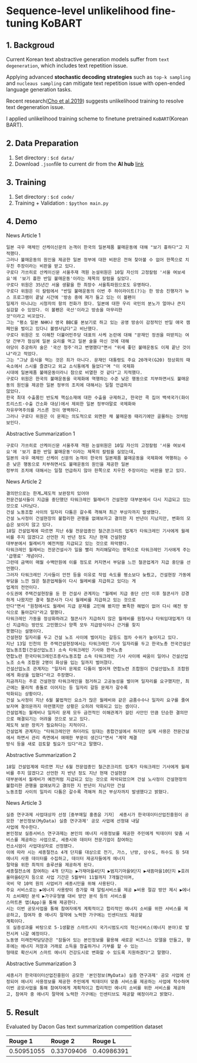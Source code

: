 # Sequence-level unlikelihood fine-tuning KoBART

## 1. Backgroud
Current Korean text abstractive generation models suffer from ```text degeneration```, which includes text repetition issue.

Applying advanced <b>stochastic decoding strategies</b> such as ```top-k sampling``` and ```nucleaus sampling``` can mitigate text repetition issue with open-ended language generation tasks. 

Recent research([Cho et al.2019](https://github.com/facebookresearch/unlikelihood_training)) suggests unlikelihood training to resolve text degeneration issue.

I applied unlikelihood training scheme to finetune pretrained ```KoBART```(Korean BART).

## 2. Data Preparation

1. Set directory : ```$cd data/```
2. Download ```.json```file to current dir from the <b>AI hub</b> [link](https://aihub.or.kr/aidata/8054)

## 3. Training

1. Set directory : ```$cd code/```
2. Training + Validation : ```$python main.py```

## 4. Demo
News Article 1
```
일본 극우 매체인 산케이신문의 논객이 한국의 일본제품 불매운동에 대해 "보기 흉하다"고 지적했다.
그러나 불매운동의 원인을 제공한 일본 정부에 대한 비판은 전혀 찾아볼 수 없어 한쪽으로 치우친 주장이라는 비판을 받고 있다.
구로다 가쓰히로 산케이신문 서울주재 객원 논설위원은 10일 자신의 고정칼럼 '서울 여보세요'에 '보기 흉한 반일 불매운동'이라는 제목의 칼럼을 실었다.
구로다 위원은 35년간 서울 생활을 한 최장수 서울특파원으로도 유명하다.
구로다 위원은 이 칼럼에서 "반일 불매운동의 이번 주 하이라이트(?)는 한 방송 진행자가 뉴스 프로그램이 끝날 시간에 '방송 중에 제가 들고 있는 이 볼펜이 
일제가 아니냐는 시청자의 항의 전화가 왔다. 일본에 대한 우리 국민의 분노가 얼마나 큰지 실감할 수 있었다. 이 볼펜은 국산'이라고 방송을 마무리한 
것"이라고 비꼬았다.
그는 "평소 일본 NHK나 영국 BBC를 본보기로 하고 있는 공영 방송이 감정적인 반일 애국 캠페인을 벌이고 있다니 볼썽사납다"고 비난했다.
구로다 위원은 또 이해찬 더불어민주당 대표의 사케 논란에 대해 "문재인 정권을 떠받치는 여당 간부가 점심에 일본 요리를 먹고 일본 술을 마신 것에 대해 
야당이 추궁하자 술은 '국산 청주'라고 변명했다"면서 "위세 좋던 불매운동도 이제 끝난 것이냐"라고 적었다.
그는 "그냥 음식을 먹는 것은 죄가 아니다. 문재인 대통령도 주요 20개국(G20) 정상회의 때 숙소에서 스시를 즐겼다고 외교 소식통에게 들었다"며 "이 국제화 
시대에 일본제품 불매운동이라니 참으로 비열한 것 같다"고 지적했다.
구로다 위원은 한국의 불매운동을 국제화에 역행하는 수준 낮은 행동으로 치부하면서도 불매운동의 원인을 제공한 일본 정부의 조치에 대해서는 일절 언급하지 
않았다.
한국 최대 수출품인 반도체 핵심소재에 대한 수출을 규제하고, 한국만 콕 집어 백색국가(화이트리스트·수출 간소화 대상)에서 제외한 일본 정부야말로 국제화와 
자유무역주의를 거스른 것이 명백하다.
그러나 구로다 위원은 이 문제는 의도적으로 외면한 채 불매운동 때리기에만 골몰하는 것처럼 보인다.
```

Abstractive Summarization 1
```
구로다 가쓰히로 산케이신문 서울주재 객원 논설위원은 10일 자신의 고정칼럼 '서울 여보세요'에 '보기 흉한 반일 불매운동'이라는 제목의 칼럼을 실었는데, 
일본의 극우 매체인 산케이 신문의 논객이 한국의 일본제품 불매운동을 국제화에 역행하는 수준 낮은 행동으로 치부하면서도 불매운동의 원인을 제공한 일본 
정부의 조치에 대해서는 일절 언급하지 않아 한쪽으로 치우친 주장이라는 비판을 받고 있다.
```

News Article 2
```
결의만으로는 한계…제도적 보완장치 있어야
전문건설사들이 지급을 중단했던 타워크레인 월례비가 건설현장 대부분에서 다시 지급되고 있는 것으로 나타났다.
건설 노동조합 사이의 일자리 다툼은 갈수록 격해져 최근 부상자까지 발생했다.
건설 노사정이 건설현장의 불합리한 관행을 없애보자고 결의한 지 반년이 지났지만, 변화의 모습은 보이지 않고 있다.
18일 건설업계에 따르면 지난 6월 전문업종인 철근콘크리트 업계가 타워크레인 기사에게 월례비를 주지 않겠다고 선언한 지 반년 정도 지난 현재 건설현장 
대부분에서 월례비가 예전처럼 지급되고 있는 것으로 파악됐다.
타워크레인 월례비는 전문건설사가 일을 빨리 처리해달라는 명목으로 타워크레인 기사에게 주는 '급행료' 개념이다.
그런데 금액이 매월 수백만원에 이를 정도로 커지면서 부담을 느낀 철콘업계가 지급 중단을 선언했다.
그러자 타워크레인 기사들이 안전 등을 이유로 작업 속도를 평소보다 늦췄고, 건설현장 가동에 부담을 느낀 많은 철콘업체들이 다시 월례비를 지급하고 있다는 게 
업계의 전언이다.
수도권에 주택건설현장을 둔 한 건설사 관계자는 "월례비 지급 중단 선언 이후 철콘사가 강경하게 나왔지만 결국 철콘사가 다시 월례비를 지급하고 있는 것으로 
안다"면서 "원청에서도 월례비 지급 문제를 고민해 봤지만 뾰족한 해법이 없어 다시 예전 방식으로 돌아갔다"라고 말했다.
타워크레인 가동을 정상화하려고 철콘사가 지급하지 않은 월례비를 원청사나 타워임대업계가 대신 지급하는 방안도 고민했으나 양쪽 모두 지급방식이나 근거를 찾지 
못했다는 설명이다.
건설현장 일자리를 두고 건설 노조 사이에 벌어지는 갈등도 점차 수위가 높아지고 있다.
지난 13일 인천의 한 주택건설현장에서는 타워크레인 기사 일자리를 두고 한국노총 전국건설산업노동조합(건설산업노조) 소속 타워크레인 기사와 한국노총 
연합노련 한국타워크레인조종사노동조합 소속 타워크레인 기사 사이에 싸움이 일어나 건설산업노조 소속 조합원 2명이 화상을 입는 일까지 벌어졌다.
건설산업노조 관계자는 "일자리 문제로 다툼이 벌어져 연합노련 조합원이 건설산업노조 조합원에게 화상을 입혔다"라고 주장했다.
지금까지는 주로 건설현장 타워크레인을 점거하고 고공농성을 벌이며 일자리를 요구했지만, 최근에는 물리적 충돌로 이어지는 등 일자리 갈등 문제가 갈수록 
악화되는 상황이다.
건설 노사정이 지난 6월 불법적인 요소가 많은 월례비와 같은 금품수수나 일자리 요구를 줄여보자며 결의문까지 마련했지만 상황은 오히려 악화되고 있는 셈이다.
건설업계는 월례비나 일자리 문제 모두 금전적인 이해관계가 걸린 사안인 만큼 단순한 결의만으로 해결되기는 어려울 것으로 보고 있다.
제도적 보완 장치가 필요하다는 지적이다.
건설업계 관계자는 "타워크레인만 하더라도 임대는 종합건설에서 하지만 실제 사용은 전문건설에서 하면서 관리 측면에서 애매한 부문이 생긴다"면서 "계약 체결 
방식 등을 새로 검토할 필요가 있다"라고 말했다.
```

Abstractive Summarization 2
```
18일 건설업계에 따르면 지난 6월 전문업종인 철근콘크리트 업계가 타워크레인 기사에게 월례비를 주지 않겠다고 선언한 지 반년 정도 지난 현재 건설현장 
대부분에서 월례비가 예전처럼 지급되고 있는 것으로 파악되었으며 건설 노사정이 건설현장의 불합리한 관행을 없애보자고 결의한 지 반년이 지났지만 건설 
노동조합 사이의 일자리 다툼은 갈수록 격해져 최근 부상자까지 발생했다고 밝혔다.
```

News Article 3
```
실증 연구과제 사업대상자 선정［중부매일 홍종윤 기자］ 세종시가 한국데이터산업진흥원이 공모한 '본인정보(MyData) 실증 연구과제' 공모 사업에 선정돼 내달 
사업에 착수한다.
본인정보 실증서비스 연구과제는 본인의 에너지 사용정보를 제공한 주민에게 빅데이터 맞춤 서비스를 제공하는 사업으로, 세종시와 데이터 전문기업이 참여하는 
컨소시엄이 사업대상자로 선정됐다.
이에 따라 시는 세종절전소 4개 단지를 대상으로 전기, 가스, 난방, 상수도, 하수도 등 5대 에너지 사용 데이터를 수집하고, 데이터 제공자들에게 에너지 
절약을 위한 최적의 솔루션을 제공하게 된다.
세종절전소에 참여하는 4개 단지는 ▶가재마을4단지 ▶범지기마을9단지 ▶새뜸마을10단지 ▶호려울마을6단지 등으로 사업 기간은 5월부터 11월까지 7개월간이며, 
국비 약 10억 원의 사업비가 세종시민을 위해 사용된다.
주요 서비스로는 ▶에너지 사용량이 증가할 때 알림서비스를 제공 ▶비용 절감 방안 제시 ▶에너지 소비패턴 분석 ▶가구유형별 대비 방안 분석 등의 서비스를 
스마트폰 앱(App)을 통해 제공한다.
시는 이번 공모사업을 통해 참여자에게 계획적이고 합리적인 에너지 소비를 위한 서비스를 제공하고, 참여자 중 에너지 절약에 노력한 가구에는 인센티브도 제공할 
계획이다.
또 실증성과를 바탕으로 5-1생활권 스마트시티 국가시범도시의 혁신서비스(에너지 분야)로 발전시켜 나갈 예정이다.
노동영 미래전략담당관은 "잠들어 있는 본인정보를 활용해 새로운 비즈니스 모델을 만들고, 향후에는 에너지 저장과 거래로 소득을 창출하거나 기부를 할 수 있는 
형태로 확산시켜 스마트 에너지 건강도시로 변화할 수 있도록 지원하겠다"고 말했다.
```

Abstractive Summarization 3
```
세종시가 한국데이터산업진흥원이 공모한 '본인정보(MyData) 실증 연구과제' 공모 사업에 선정되어 에너지 사용정보를 제공한 주민에게 빅데이터 맞춤 서비스를 제공하는 사업에 착수하며 이번 공모사업을 통해 참여자에게 계획적이고 합리적인 에너지 소비를 위한 서비스를 제공하고, 참여자 중 에너지 절약에 노력한 가구에는 인센티브도 제공할 예정이라고 밝혔다.
```

## 5. Result

Evaluated by Dacon Gas text summarization competition dataset

| Rouge 1 | Rouge 2 | Rouge L |
|:---|:---|:---|
| 0.50951055 | 0.33709406 | 0.40986391 |